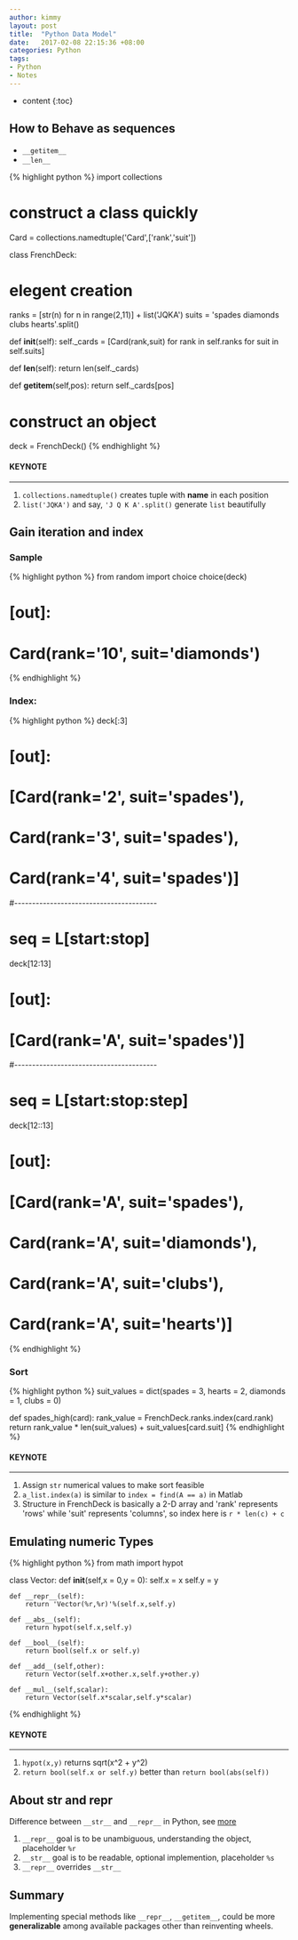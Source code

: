 ```yaml
---
author: kimmy
layout: post
title:  "Python Data Model"
date:   2017-02-08 22:15:36 +08:00
categories: Python
tags:
- Python
- Notes
---
```


* content
{:toc}


## How to Behave as **sequences**
+  `__getitem__`
+  `__len__`

{% highlight python %}
import collections
# construct a class quickly
Card = collections.namedtuple('Card',['rank','suit'])

class FrenchDeck:
  # elegent creation
  ranks = [str(n) for n in range(2,11)] + list('JQKA')
  suits = 'spades diamonds clubs hearts'.split()

  def __init__(self):
    self._cards = [Card(rank,suit) for rank in self.ranks
                                   for suit in self.suits]

  def __len__(self):
    return len(self._cards)

  def __getitem__(self,pos):
    return self._cards[pos]

# construct an object
deck = FrenchDeck()
{% endhighlight %}

#### KEYNOTE
---
1. `collections.namedtuple()` creates tuple with **name** in each position
2. `list('JQKA')` and say, `'J Q K A'.split()` generate `list` beautifully

## Gain **iteration** and **index**

### Sample

{% highlight python %}
from random import choice
choice(deck)
# [out]:
# Card(rank='10', suit='diamonds')
{% endhighlight %}

### Index:
{% highlight python %}
deck[:3]
# [out]:
# [Card(rank='2', suit='spades'),
#  Card(rank='3', suit='spades'),
#  Card(rank='4', suit='spades')]
#----------------------------------------
# seq = L[start:stop]
deck[12:13]
# [out]:
# [Card(rank='A', suit='spades')]
#----------------------------------------
# seq = L[start:stop:step]
deck[12::13]
# [out]:
# [Card(rank='A', suit='spades'),
#  Card(rank='A', suit='diamonds'),
#  Card(rank='A', suit='clubs'),
#  Card(rank='A', suit='hearts')]
{% endhighlight %}

### Sort
{% highlight python %}
suit_values = dict(spades = 3, hearts = 2, diamonds = 1, clubs = 0)

def spades_high(card):
    rank_value = FrenchDeck.ranks.index(card.rank)
    return rank_value * len(suit_values) + suit_values[card.suit]
{% endhighlight %}

#### KEYNOTE
---
1. Assign `str` numerical values to make sort feasible
2. `a_list.index(a)` is similar to `index = find(A == a)` in Matlab
3.  Structure in FrenchDeck is basically a 2-D array and 'rank' represents 'rows' while 'suit' represents 'columns', so index here is `r * len(c) + c`

## Emulating **numeric** Types

{% highlight python %}
from math import hypot

class Vector:
    def __init__(self,x = 0,y = 0):
        self.x = x
        self.y = y

    def __repr__(self):
        return 'Vector(%r,%r)'%(self.x,self.y)

    def __abs__(self):
        return hypot(self.x,self.y)

    def __bool__(self):
        return bool(self.x or self.y)

    def __add__(self,other):
        return Vector(self.x+other.x,self.y+other.y)

    def __mul__(self,scalar):
        return Vector(self.x*scalar,self.y*scalar)
{% endhighlight %}

#### KEYNOTE
---
1. `hypot(x,y)` returns sqrt(x^2 + y^2)
2. `return bool(self.x or self.y)` better than `return bool(abs(self))`

## About **str** and **repr**
Difference between `__str__` and `__repr__` in Python, see [more](http://stackoverflow.com/questions/1436703/difference-between-str-and-repr-in-python "stackoverflow")

1. `__repr__` goal is to be unambiguous, understanding the object, placeholder `%r`
2. `__str__` goal is to be readable, optional implemention, placeholder `%s`
3. `__repr__` overrides `__str__`

## Summary
Implementing special methods like `__repr__`, `__getitem__`, could be more **generalizable** among available packages other than reinventing wheels.

